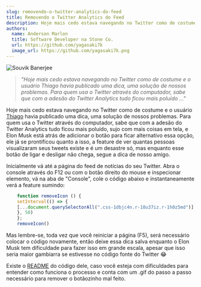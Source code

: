 ```yaml
---
slug: removendo-o-twitter-analytics-do-feed
title: Removendo o Twitter Analytics do Feed
description: Hoje mais cedo estava navegando no Twitter como de costume e o usuário Thiago havia publicado uma dica, uma solução de nossos problemas. Para quem usa o Twitter através do computador, sabe que com a adesão do Twitter Analytics tudo ficou mais poluído
authors:
  name: Anderson Marlon
  title: Software Developer na Stone Co.
  url: https://github.com/yagasaki7k
  image_url: https://github.com/yagasaki7k.png
---
```


![](https://images.unsplash.com/photo-1616469829167-0bd76a80c913?ixlib=rb-4.0.3&ixid=MnwxMjA3fDB8MHxwaG90by1wYWdlfHx8fGVufDB8fHx8&auto=format&fit=crop&w=1470&q=80 "Souvik Banerjee")

> _"Hoje mais cedo estava navegando no Twitter como de costume e o usuário Thiago havia publicado uma dica, uma solução de nossos problemas. Para quem usa o Twitter através do computador, sabe que com a adesão do Twitter Analytics tudo ficou mais poluído ..."_

Hoje mais cedo estava navegando no Twitter como de costume e o usuário [Thiago](https://twitter.com/ThiagoMota014) havia publicado uma dica, uma solução de nossos problemas. Para quem usa o Twitter através do computador, sabe que com a adesão do Twitter Analytics tudo ficou mais poluído, sujo com mais coisas em tela, e Elon Musk está atrás de adicionar o botão para ficar alternativo essa opção, ele já se prontificou quanto a isso, a feature de ver quantas pessoas visualizaram seus tweets existe e é um desastre só, mas enquanto esse botão de ligar e desligar não chega, segue a dica de nosso amigo.

Inicialmente vá até a página do feed de notícias do seu Twitter. Abra o console através do F12 ou com o botão direito do mouse e inspecionar elemento, vá na aba de "Console", cole o código abaixo e instantaneamente verá a feature sumindo:

```javascript
    function removeIcon () {  
    setInterval(() => {
    [...document.querySelectorAll(".css-1dbjc4n.r-18u37iz.r-1h0z5md")].filter(div => div.innerHTML.includes("analytics")).forEach(div => div.remove())
    }, 50)
    };
    removeIcon()
```

Mas lembre-se, toda vez que você reiniciar a página (F5), será necessário colocar o código novamente, então deixe essa dica salva enquanto o Elon Musk tem dificuldade para fazer isso em grande escala, apesar que isso seria maior gambiarra se estivesse no código fonte do Twitter 😂

Existe o [README](https://github.com/Thiago-Mota-Santos/Remove-twitter-icon) do código dele, caso você esteja com dificuldades para entender como funciona o processo e conta com um .gif do passo a passo necessário para remover o botãozinho mal feito.
